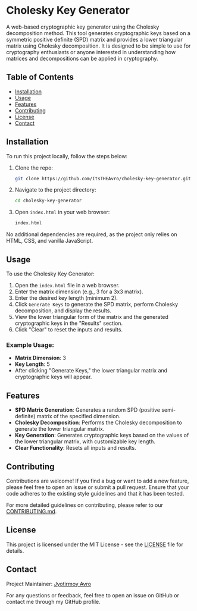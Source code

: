 # Cholesky Key Generator

A web-based cryptographic key generator using the Cholesky decomposition method. This tool generates cryptographic keys based on a symmetric positive definite (SPD) matrix and provides a lower triangular matrix using Cholesky decomposition. It is designed to be simple to use for cryptography enthusiasts or anyone interested in understanding how matrices and decompositions can be applied in cryptography.

## Table of Contents

- [Installation](#installation)
- [Usage](#usage)
- [Features](#features)
- [Contributing](#contributing)
- [License](#license)
- [Contact](#contact)

## Installation

To run this project locally, follow the steps below:

1. Clone the repo:

   ```bash
   git clone https://github.com/ItsTHEAvro/cholesky-key-generator.git
   ```

2. Navigate to the project directory:

   ```bash
   cd cholesky-key-generator
   ```

3. Open `index.html` in your web browser:
   ```bash
   index.html
   ```

No additional dependencies are required, as the project only relies on HTML, CSS, and vanilla JavaScript.

## Usage

To use the Cholesky Key Generator:

1. Open the `index.html` file in a web browser.
2. Enter the matrix dimension (e.g., 3 for a 3x3 matrix).
3. Enter the desired key length (minimum 2).
4. Click `Generate Keys` to generate the SPD matrix, perform Cholesky decomposition, and display the results.
5. View the lower triangular form of the matrix and the generated cryptographic keys in the "Results" section.
6. Click "Clear" to reset the inputs and results.

### Example Usage:

- **Matrix Dimension**: 3
- **Key Length**: 5
- After clicking "Generate Keys," the lower triangular matrix and cryptographic keys will appear.

## Features

- **SPD Matrix Generation**: Generates a random SPD (positive semi-definite) matrix of the specified dimension.
- **Cholesky Decomposition**: Performs the Cholesky decomposition to generate the lower triangular matrix.
- **Key Generation**: Generates cryptographic keys based on the values of the lower triangular matrix, with customizable key length.
- **Clear Functionality**: Resets all inputs and results.

## Contributing

Contributions are welcome! If you find a bug or want to add a new feature, please feel free to open an issue or submit a pull request. Ensure that your code adheres to the existing style guidelines and that it has been tested.

For more detailed guidelines on contributing, please refer to our [CONTRIBUTING.md](CONTRIBUTING.md).

## License

This project is licensed under the MIT License - see the [LICENSE](LICENSE) file for details.

## Contact

Project Maintainer: [Jyotirmoy Avro](https://github.com/ItsTHEAvro)

For any questions or feedback, feel free to open an issue on GitHub or contact me through my GitHub profile.
